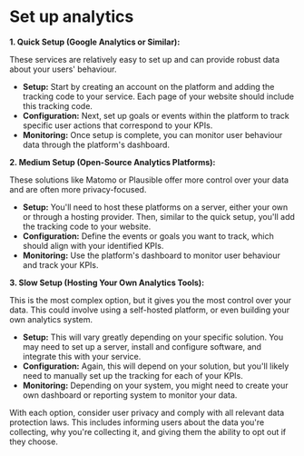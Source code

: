 # Set up analytics

**1. Quick Setup (Google Analytics or Similar):**

These services are relatively easy to set up and can provide robust data about your users' behaviour.

* **Setup:** Start by creating an account on the platform and adding the tracking code to your service. Each page of your website should include this tracking code.
* **Configuration:** Next, set up goals or events within the platform to track specific user actions that correspond to your KPIs.
* **Monitoring:** Once setup is complete, you can monitor user behaviour data through the platform's dashboard.

**2. Medium Setup (Open-Source Analytics Platforms):**

These solutions like Matomo or Plausible offer more control over your data and are often more privacy-focused.

* **Setup:** You'll need to host these platforms on a server, either your own or through a hosting provider. Then, similar to the quick setup, you'll add the tracking code to your website.
* **Configuration:** Define the events or goals you want to track, which should align with your identified KPIs.
* **Monitoring:** Use the platform's dashboard to monitor user behaviour and track your KPIs.

**3. Slow Setup (Hosting Your Own Analytics Tools):**

This is the most complex option, but it gives you the most control over your data. This could involve using a self-hosted platform, or even building your own analytics system.

* **Setup:** This will vary greatly depending on your specific solution. You may need to set up a server, install and configure software, and integrate this with your service.
* **Configuration:** Again, this will depend on your solution, but you'll likely need to manually set up the tracking for each of your KPIs.
* **Monitoring:** Depending on your system, you might need to create your own dashboard or reporting system to monitor your data.

With each option, consider user privacy and comply with all relevant data protection laws. This includes informing users about the data you're collecting, why you're collecting it, and giving them the ability to opt out if they choose.
